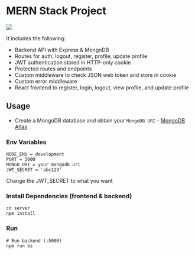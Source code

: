 # MERN Stack Project

<img src="https://tinyurl.com/82zs82f2" />

It includes the following:

- Backend API with Express & MongoDB
- Routes for auth, logout, register, profile, update profile
- JWT authentication stored in HTTP-only cookie
- Protected routes and endpoints
- Custom middleware to check JSON web token and store in cookie
- Custom error middleware
- React frontend to register, login, logout, view profile, and update profile


## Usage

- Create a MongoDB database and obtain your `MongoDB URI` - [MongoDB Atlas](https://www.mongodb.com/cloud/atlas/register)


### Env Variables

```
NODE_ENV = development
PORT = 3000
MONGO_URI = your mongodb uri
JWT_SECRET = 'abc123'
```

Change the JWT_SECRET to what you want

### Install Dependencies (frontend & backend)

```
cd server
npm install
```

### Run

```
# Run backend (:5000)
npm run bs
```

